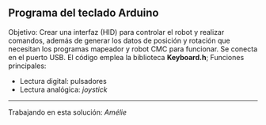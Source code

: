 ## Programa del teclado Arduino
Objetivo: Crear una interfaz (HID) para controlar el robot y realizar comandos, además de generar los datos de posición y rotación que necesitan los programas mapeador y robot CMC para funcionar.
Se conecta en el puerto USB.
El código emplea la biblioteca __Keyboard.h__;
Funciones principales:
- Lectura digital: pulsadores
- Lectura analógica: _joystick_

---

Trabajando en esta solución: _Amélie_